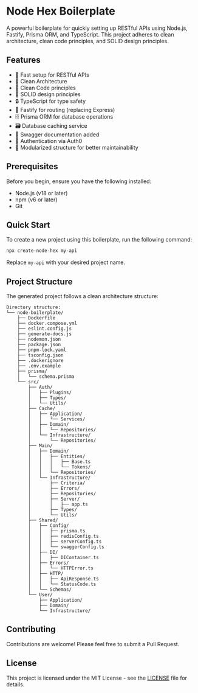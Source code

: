 # Node Hex Boilerplate

A powerful boilerplate for quickly setting up RESTful APIs using Node.js, Fastify, Prisma ORM, and TypeScript. This project adheres to clean architecture, clean code principles, and SOLID design principles.

## Features

- 🚀 Fast setup for RESTful APIs
- 🧱 Clean Architecture
- 🧼 Clean Code principles
- 🔧 SOLID design principles
- 🔒 TypeScript for type safety
- 🚂 Fastify for routing (replacing Express)
- 🗄️ Prisma ORM for database operations
- 🗃️ Database caching service
- 📜 Swagger documentation added
- 🔑 Authentication via Auth0
- 🔄 Modularized structure for better maintainability

## Prerequisites

Before you begin, ensure you have the following installed:

- Node.js (v18 or later)
- npm (v6 or later)
- Git

## Quick Start

To create a new project using this boilerplate, run the following command:

```bash
npx create-node-hex my-api
```

Replace `my-api` with your desired project name.

## Project Structure

The generated project follows a clean architecture structure:

```
Directory structure:
└── node-boilerplate/
    ├── Dockerfile
    ├── docker.compose.yml
    ├── eslint.config.js
    ├── generate-docs.js
    ├── nodemon.json
    ├── package.json
    ├── pnpm-lock.yaml
    ├── tsconfig.json
    ├── .dockerignore
    ├── .env.example
    ├── prisma/
    │   └── schema.prisma
    └── src/
        ├── Auth/
        │   ├── Plugins/
        │   ├── Types/
        │   └── Utils/
        ├── Cache/
        │   ├── Application/
        │   │   └── Services/
        │   ├── Domain/
        │   │   └── Repositories/
        │   └── Infrastructure/
        │       └── Repositories/
        ├── Main/
        │   ├── Domain/
        │   │   ├── Entities/
        │   │   │   ├── Base.ts
        │   │   │   └── Tokens/
        │   │   └── Repositories/
        │   └── Infrastructure/
        │       ├── Criteria/
        │       ├── Errors/
        │       ├── Repositories/
        │       ├── Server/
        │       │   ├── app.ts
        │       ├── Types/
        │       └── Utils/
        ├── Shared/
        │   ├── Config/
        │   │   ├── prisma.ts
        │   │   ├── redisConfig.ts
        │   │   ├── serverConfig.ts
        │   │   └── swaggerConfig.ts
        │   ├── DI/
        │   │   ├── DIContainer.ts
        │   ├── Errors/
        │   │   └── HTTPError.ts
        │   ├── HTTP/
        │   │   ├── ApiResponse.ts
        │   │   └── StatusCode.ts
        │   └── Schemas/
        └── User/
            ├── Application/
            ├── Domain/
            └── Infrastructure/
```

## Contributing

Contributions are welcome! Please feel free to submit a Pull Request.

## License

This project is licensed under the MIT License - see the [LICENSE](LICENSE) file for details.

